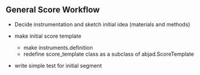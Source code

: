 ## General Score Workflow ##

 + Decide instrumentation and sketch initial idea (materials and methods)

 + make initial score template
    - make instruments.definition
    - redefine score_template class as a subclass of abjad.ScoreTemplate

 + write simple test for initial segment



